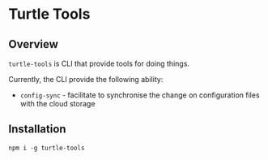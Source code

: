 # Turtle Tools

## Overview

`turtle-tools` is CLI that provide tools for doing things.

Currently, the CLI provide the following ability:

- `config-sync` - facilitate to synchronise the change on configuration files with the cloud storage

## Installation

```
npm i -g turtle-tools
```
